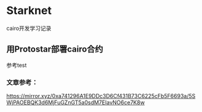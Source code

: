 # Starknet

cairo开发学习记录

## 用Protostar部署cairo合约
参考test

### 文章参考： 
https://mirror.xyz/0xa741296A1E9DDc3D6Cf431B73C6225cFb5F6693a/5SWjPAOEBQK3d6MjFuGZnGT5a0sdM7EIavNO6ce7K8w


